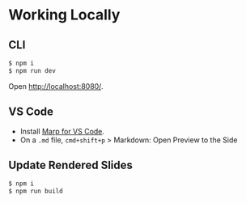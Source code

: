 # Working Locally

## CLI

```sh
$ npm i
$ npm run dev
```

Open [http://localhost:8080/](http://localhost:8080/).

## VS Code

- Install [Marp for VS Code](https://marketplace.visualstudio.com/items?itemName=marp-team.marp-vscode).
- On a `.md` file, `cmd+shift+p` > Markdown: Open Preview to the Side

## Update Rendered Slides

```sh
$ npm i
$ npm run build
```
